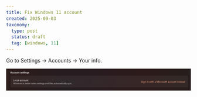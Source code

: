 ```yaml
---
title: Fix Windows 11 account
created: 2025-09-03
taxonomy:
  type: post
  status: draft
  tag: [windows, 11]
---
```


Go to Settings &rarr; Accounts &rarr; Your info.

![Fix Windows 11 account](local-account.png)
